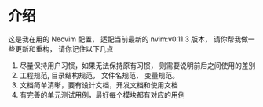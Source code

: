 # 介绍

这是我在用的 Neovim 配置， 适配当前最新的 nvim:v0.11.3 版本， 请你帮我做一些更新和重构， 请你记住以下几点

1. 尽量保持用户习惯，如果无法保持原有习惯， 则需要说明前后之间使用的差别
2. 工程规范, 目录结构规范， 文件名规范， 变量规范。
3. 文档简单清晰，要有设计文档，开发文档和使用文档
4. 有完善的单元测试用例，最好每个模块都有对应的用例
